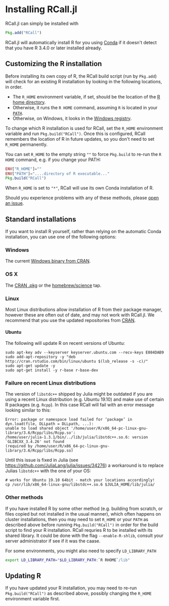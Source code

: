 # Installing RCall.jl

RCall.jl can simply be installed with
```julia
Pkg.add("RCall")
```

RCall.jl will automatically install R for you using [Conda](https://github.com/JuliaPy/Conda.jl)
if it doesn't detect that you have R 3.4.0 or later installed already.

## Customizing the R installation

Before installing its own copy of R, the RCall build script (run by `Pkg.add`)
will check for an existing R installation by looking in the following locations,
in order.

* The `R_HOME` environment variable, if set, should be the location of the
  [R home directory](https://stat.ethz.ch/R-manual/R-devel/library/base/html/Rhome.html).
* Otherwise, it runs the `R HOME` command, assuming `R` is located in your [`PATH`](https://en.wikipedia.org/wiki/PATH_(variable)).
* Otherwise, on Windows, it looks in the [Windows registry](https://cran.r-project.org/bin/windows/base/rw-FAQ.html#Does-R-use-the-Registry_003f).

To change which R installation is used for RCall, set the `R_HOME` environment variable
and run `Pkg.build("RCall")`.   Once this is configured, RCall remembers the location
of R in future updates, so you don't need to set `R_HOME` permanently.

You can set `R_HOME` to the empty string `""` to force `Pkg.build` to re-run the
`R HOME` command, e.g. if you change your PATH:
```julia
ENV["R_HOME"]=""
ENV["PATH"]="....directory of R executable..."
Pkg.build("RCall")
```

When `R_HOME` is set to `"*"`, RCall will use its own Conda installation of R.


Should you experience problems with any of these methods, please [open an issue](https://github.com/JuliaStats/RCall.jl/issues/new).

## Standard installations

If you want to install R yourself, rather than relying on the automatic Conda installation, you can use one of the following options:

### Windows
The current [Windows binary from CRAN](https://cran.r-project.org/bin/windows/base/).

### OS X
The [CRAN .pkg](https://cran.r-project.org/bin/macosx/) or the [homebrew/science](https://github.com/Homebrew/homebrew-science) tap.

### Linux
Most Linux distributions allow installation of R from their package manager, however these are often out of date, and may not work with RCall.jl. We recommend that you use the updated repositories from [CRAN](https://cran.r-project.org/bin/linux/).

#### Ubuntu
The following will update R on recent versions of Ubuntu:

    sudo apt-key adv --keyserver keyserver.ubuntu.com --recv-keys E084DAB9
    sudo add-apt-repository -y "deb http://cran.rstudio.com/bin/linux/ubuntu $(lsb_release -s -c)/"
    sudo apt-get update -y
    sudo apt-get install -y r-base r-base-dev
    
### Failure on recent Linux distributions
The version of `libstdc++` shipped by Julia might be outdated if you are using a recent Linux distribution (e.g. Ubuntu 19.10) and make use of certain R packages (e.g. `Rcpp`). In this case RCall will fail with an error message looking similar to this:

    Error: package or namespace load failed for ‘package’ in dyn.load(file, DLLpath = DLLpath, ...):
    unable to load shared object '/home/user/R/x86_64-pc-linux-gnu-library/3.6/Rcpp/libs/Rcpp.so':
    /home/user/julia-1.3.1/bin/../lib/julia/libstdc++.so.6: version `GLIBCXX_3.4.26' not found 
    (required by /home/user/R/x86_64-pc-linux-gnu-library/3.6/Rcpp/libs/Rcpp.so)
    
Until this issue is fixed in Julia (see https://github.com/JuliaLang/julia/issues/34276) a workaround is to replace Julias `libstdc++` with the one of your OS:

    # works for Ubuntu 19.10 64bit - match your locations accordingly!
    cp /usr/lib/x86_64-linux-gnu/libstdc++.so.6 $JULIA_HOME/lib/julia/

### Other methods

If you have installed R by some other method (e.g. building from scratch, or files copied but not installed in the usual manner), which often happens on cluster installations, then you may need to set `R_HOME` or your `PATH` as described above before running `Pkg.build("RCall")` in order for the build script to find your R installation. RCall requries R to be installed with its shared library. It could be done with the flag `--enable-R-shlib`, consult your server administrator if see if it was the caase.

For some environments, you might also need to specify `LD_LIBRARY_PATH`
```sh
export LD_LIBRARY_PATH="$LD_LIBRARY_PATH:`R RHOME`/lib"
```


## Updating R

If you have updated your R installation, you may need to re-run `Pkg.build("RCall")`
as described above, possibly changing the `R_HOME` environment variable first.
